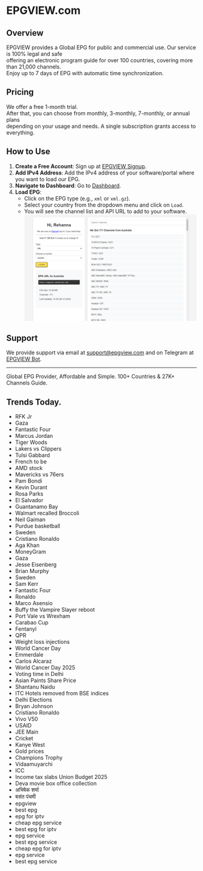 # EPGVIEW.com



## Overview
EPGVIEW provides a Global EPG for public and commercial use. Our service is 100% legal and safe\
offering an electronic program guide for over 100 countries, covering more than 21,000 channels.\
Enjoy up to 7 days of EPG with automatic time synchronization.

## Pricing
We offer a free 1-month trial. \
After that, you can choose from monthly, 3-monthly, 7-monthly, or annual plans \
depending on your usage and needs. A single subscription grants access to everything.

## How to Use
1. **Create a Free Account**: Sign up at [EPGVIEW Signup](https://epgview.com/signup.php).
2. **Add IPv4 Address**: Add the IPv4 address of your software/portal where you want to load our EPG.
3. **Navigate to Dashboard**: Go to [Dashboard](https://epgview.com/dashboard.php).
4. **Load EPG**:
   - Click on the EPG type (e.g., `xml` or `xml.gz`).
   - Select your country from the dropdown menu and click on `Load`.
   - You will see the channel list and API URL to add to your software.
![EPGVIEW](img/dashboard.png)
## Support
We provide support via email at [support@epgview.com](mailto:support@epgview.com) and on Telegram at [EPGVIEW Bot](https://t.me/epgview_bot).

---

Global EPG Provider, Affordable and Simple. 100+ Countries & 27K+ Channels Guide.

## Trends Today.

- RFK Jr
- Gaza
- Fantastic Four
- Marcus Jordan
- Tiger Woods
- Lakers vs Clippers
- Tulsi Gabbard
- French to be
- AMD stock
- Mavericks vs 76ers
- Pam Bondi
- Kevin Durant
- Rosa Parks
- El Salvador
- Guantanamo Bay
- Walmart recalled Broccoli
- Neil Gaiman
- Purdue basketball
- Sweden
- Cristiano Ronaldo
- Aga Khan
- MoneyGram
- Gaza
- Jesse Eisenberg
- Brian Murphy
- Sweden
- Sam Kerr
- Fantastic Four
- Ronaldo
- Marco Asensio
- Buffy the Vampire Slayer reboot
- Port Vale vs Wrexham
- Carabao Cup
- Fentanyl
- QPR
- Weight loss injections
- World Cancer Day
- Emmerdale
- Carlos Alcaraz
- World Cancer Day 2025
- Voting time in Delhi
- Asian Paints Share Price
- Shantanu Naidu
- ITC Hotels removed from BSE indices
- Delhi Elections
- Bryan Johnson
- Cristiano Ronaldo
- Vivo V50
- USAID
- JEE Main
- Cricket
- Kanye West
- Gold prices
- Champions Trophy
- Vidaamuyarchi
- ICC
- Income tax slabs Union Budget 2025
- Deva movie box office collection
- अभिषेक शर्मा
- बसंत पंचमी
- epgview
- best epg
- epg for iptv
- cheap epg service
- best epg for iptv
- epg service
- best epg service
- cheap epg for iptv
- epg service
- best epg service
